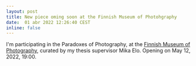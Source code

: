 ```yaml
---
layout: post
title: New piece oming soon at the Finnish Museum of Photohgraphy
date:  01 abr 2022 12:26:40 CEST
inline: false
---
```


I'm participating in the Paradoxes of Photography, at the <a href="https://www.valokuvataiteenmuseo.fi/en/">Finnish Museum of Photography</a>, curated by my thesis supervisor Mika Elo. Opening on May 12, 2022, 19:00.
